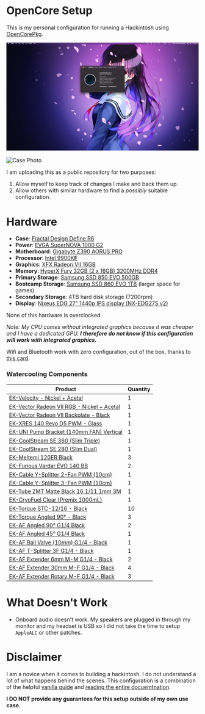 # OpenCore Setup

This is my personal configuration for running a Hackintosh using [OpenCorePkg](https://github.com/acidanthera/OpenCorePkg/releases).

![Setup Screenshot](https://raw.githubusercontent.com/emsquared/OpenCore-Setup/master/Images/Setup.png)

![Case Photo](https://raw.githubusercontent.com/emsquared/OpenCore-Setup/master/Images/Case.png)

I am uploading this as a public repository for two purposes:
1. Allow myself to keep track of changes I make and back them up.
2. Allow others with similar hardware to find a _possibly_ suitable configuration.

# Hardware

* **Case**: [Fractal Design Define R6](https://www.amazon.com/gp/product/B07HQKF7F2/)
* **Power**: [EVGA SuperNOVA 1000 G2](https://www.amazon.com/gp/product/B00CGYCNG2/)
* **Motherboard**: [Gigabyte Z390 AORUS PRO](https://www.amazon.com/gp/product/B07HRZRBRJ/)
* **Processor**: [Intel 9900K**F**](https://www.amazon.com/gp/product/B07MGBZWDZ/)
* **Graphics**: [XFX Radeon VII 16GB](https://www.amazon.com/gp/product/B07NFGDZWQ/)
* **Memory**: [HyperX Fury 32GB (2 x 16GB) 3200MHz DDR4](https://www.amazon.com/gp/product/B07WJJJ5M6/)
* **Primary Storage**: [Samsung SSD 850 EVO 500GB](https://www.amazon.com/gp/product/B00OBRE5UE/)
* **Bootcamp Storage**: [Samsung SSD 860 EVO 1TB](https://www.amazon.com/gp/product/B078DPCY3T/) (larger space for games)
* **Secondary Storage**: 4TB hard disk storage (7200rpm)
* **Display**: [Nixeus EDG 27" 1440p IPS display (NX-EDG27S v2)](https://www.amazon.com/gp/product/B07N4DL9F7/)

None of this hardware is overclocked.

_Note: My CPU comes without integrated graphics because it was cheaper and I have a dedicated GPU. **I therefore do not know if this configuration will work with integrated graphics.**_

Wifi and Bluetooth work with zero configuration, out of the box, thanks to [this card](https://www.amazon.com/gp/product/B012LOT512/r).

### Watercooling Components

| Product | Quantity |
| --- | --- |
| [EK-Velocity - Nickel + Acetal](https://www.ekwb.com/shop/ek-velocity-nickel-acetal) | 1 |
| [EK-Vector Radeon VII RGB - Nickel + Acetal](https://www.ekwb.com/shop/ek-vector-radeon-vii-rgb-nickel-acetal) | 1 |
| [EK-Vector Radeon VII Backplate - Black](https://www.ekwb.com/shop/ek-vector-radeon-vii-backplate-black) | 1 |
| [EK-XRES 140 Revo D5 PWM - Glass](https://www.ekwb.com/shop/ek-xres-140-glass-revo-d5-pwm-incl-pump) | 1 |
| [EK-UNI Pump Bracket (140mm FAN) Vertical](https://www.ekwb.com/shop/ek-uni-pump-bracket-140mm-fan-vertical) | 1 |
| [EK-CoolStream SE 360 (Slim Triple)](https://www.ekwb.com/shop/ek-coolstream-se-360-slim-triple) | 1 |
| [EK-CoolStream SE 280 (Slim Dual)](https://www.ekwb.com/shop/ek-coolstream-se-280) | 1 |
| [EK-Meltemi 120ER Black](https://www.ekwb.com/shop/ek-meltemi-120er-black-500-1800rpm) | 3 |
| [EK-Furious Vardar EVO 140 BB](https://www.ekwb.com/shop/ek-furious-vardar-evo-140) | 2 |
| [EK-Cable Y-Splitter 2-Fan PWM (10cm)](https://www.ekwb.com/shop/ek-cable-y-splitter-2-fan-pwm-10cm) | 1 |
| [EK-Cable Y-Splitter 3-Fan PWM (10cm)](https://www.amazon.com/EKWB-EK-Cable-Y-Splitter-3-Fan-2-Pack/dp/B078G53932) | 1 |
| [EK-Tube ZMT Matte Black 16,1/11,1mm 3M](https://www.ekwb.com/shop/ek-tube-zmt-matte-black-16-1-11-1mm-3m-retail) | 1 |
| [EK-CryoFuel Clear (Premix 1000mL)](https://www.ekwb.com/shop/ek-cryofuel-clear-premix-1000ml) | 1 |
| [EK-Torque STC-12/16 - Black](https://www.ekwb.com/shop/ek-torque-stc-12-16-black) | 10 |
| [EK-Torque Angled 90° - Black](https://www.ekwb.com/shop/ek-torque-angled-90-black) | 3 |
| [EK-AF Angled 90° G1/4 Black](https://www.ekwb.com/shop/ek-af-angled-90-g1-4-black) | 2 |
| [EK-AF Angled 45° G1/4 Black](https://www.ekwb.com/shop/ek-af-angled-45-g1-4-black) | 1 |
| [EK-AF Ball Valve (10mm) G1/4 - Black](https://www.ekwb.com/shop/ek-af-ball-valve-10mm-g1-4-black) | 1 |
| [EK-AF T-Splitter 3F G1/4 - Black](https://www.ekwb.com/shop/ek-af-t-splitter-3f-g1-4-black) | 1 |
| [EK-AF Extender 6mm M-M G1/4 - Black](https://www.ekwb.com/shop/ek-af-extender-6mm-m-m-black) | 2 |
| [EK-AF Extender 30mm M-F G1/4 - Black](https://www.ekwb.com/shop/ek-af-ball-valve-10mm-g1-4-black) | 4 |
| [EK-AF Extender Rotary M-F G1/4 - Black](https://www.ekwb.com/shop/ek-af-extender-rotary-m-f-g1-4-black) | 3 |

# What Doesn't Work

* Onboard audio doesn't work. My speakers are plugged in through my monitor and my headset is USB so I did not take the time to setup `AppleALC` or other patches.

# Disclaimer

I am a novice when it comes to building a hackintosh. I do not understand a lot of what happens behind the scenes. This configuration is a combination of the helpful [vanilla guide](https://khronokernel-2.gitbook.io/opencore-vanilla-desktop-guide/) and [reading the entire docuemtnation](https://github.com/acidanthera/OpenCorePkg/blob/master/Docs/Configuration.pdf).

**I DO NOT provide any guarantees for this setup outside of my own use case.**

